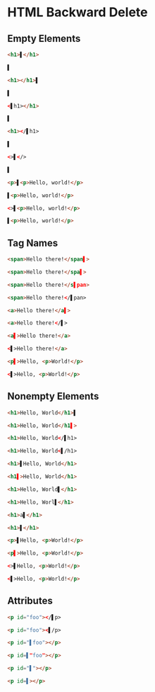 # HTML Backward Delete

## Empty Elements
```html
<h1>▌</h1>
```
```html
▌
```

```html
<h1></h1>▌
```
```html
▌
```

```html
<▌h1></h1>
```
```html
▌
```

```html
<h1></▌h1>
```
```html
▌
```

```html
<>▌</>
```
```html
▌
```

```html
<p>▌<p>Hello, world!</p>
```
```html
▌<p>Hello, world!</p>
```

```html
<>▌<p>Hello, world!</p>
```
```html
▌<p>Hello, world!</p>
```

## Tag Names
```html
<span>Hello there!</span▌>
```
```html
<span>Hello there!</spa▌>
```

```html
<span>Hello there!</s▌pan>
```
```html
<span>Hello there!</▌pan>
```

```html
<a>Hello there!</a▌>
```
```html
<a>Hello there!</▌>
```

```html
<a▌>Hello there!</a>
```
```html
<▌>Hello there!</a>
```

```html
<p▌>Hello, <p>World!</p>
```
```html
<▌>Hello, <p>World!</p>
```

## Nonempty Elements
```html
<h1>Hello, World</h1>▌
```
```html
<h1>Hello, World</h1▌>
```

```html
<h1>Hello, World</▌h1>
```
```html
<h1>Hello, World<▌/h1>
```

```html
<h1>▌Hello, World</h1>
```
```html
<h1▌>Hello, World</h1>
```

```html
<h1>Hello, World▌</h1>
```
```html
<h1>Hello, Worl▌</h1>
```

```html
<h1>a▌</h1>
```
```html
<h1>▌</h1>
```

```html
<p>▌Hello, <p>World!</p>
```
```html
<p▌>Hello, <p>World!</p>
```

```html
<>▌Hello, <p>World!</p>
```
```html
<▌>Hello, <p>World!</p>
```

## Attributes
```html
<p id="foo"></▌p>
```
```html
<p id="foo"><▌/p>
```

```html
<p id="▌foo"></p>
```
```html
<p id=▌"foo"></p>
```

```html
<p id="▌"></p>
```
```html
<p id=▌></p>
```